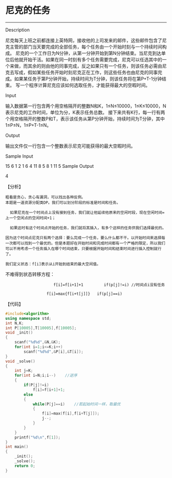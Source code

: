 # 尼克的任务

---

Description

尼克每天上班之前都连接上英特网，接收他的上司发来的邮件，这些邮件包含了尼克主管的部门当天要完成的全部任务，每个任务由一个开始时刻与一个持续时间构成。 
尼克的一个工作日为N分钟，从第一分钟开始到第N分钟结束。当尼克到达单位后他就开始干活。如果在同一时刻有多个任务需要完成，尼克可以任选其中的一个来做，而其余的则由他的同事完成，反之如果只有一个任务，则该任务必需由尼克去写成，假如某些任务开始时刻尼克正在工作，则这些任务也由尼克的同事完成。如果某任务于第P分钟开始，持续时间为T分钟，则该任务将在第P+T-1分钟结束。 
写一个程序计算尼克应该如何选取任务，才能获得最大的空暇时间。

Input

输入数据第一行包含两个用空格隔开的整数N和K，1≤N≤10000，1≤K≤10000，N表示尼克的工作时间，单位为分，K表示任务总数。 
接下来共有K行，每一行有两个用空格隔开的整数P和T，表示该任务从第P分钟开始，持续时间为T分钟，其中1≤P≤N，1≤P+T-1≤N。

Output

输出文件仅一行包含一个整数表示尼克可能获得的最大空暇时间。

Sample Input


15 6
1 2
1 6
4 11
8 5
8 1
11 5
Sample Output


4


【分析】

  	粗看是贪心，贪心有漏洞，可以找出各种反例。
    本题是一道资源分配类DP。我们可以划分阶段的标准是时间和任务。

	  如果尼克在一个时间点上没有接到任务，我们就让他延续他原来的空闲时段，现在空闲时间=上一个空闲点的空闲时间+1；      

	  如果这时有这个时间点开始的任务，我们就将其插入，有多个这样的任务供我们选择最优的。

    因为这个时间点尼克只有两个选择：要么完成一个任务，要么什么都不干。以开始时间来选择每一次都可以找到一个最优的。但是本题好在开始时间和完成时间都有一个严格的限定，所以我们可以不用考虑一个任务插入在哪个时间结束，只要根据开始时间和结束时间进行插入控制就行了。

    我们定义状态：f[i]表示从i开始到结束的最大空闲值。

   不难得到状态转移方程：

                         f[i]=f[i+1]+1         if(p[j]!=i) //时间点i没有任务

                      f[i]=max{f[i+t[j]]}   if(p[j]==i)

【代码】

```c++
#include<algorithm>
using namespace std;
int N,K;
int P[10005],T[10005],f[10005];
void _init()
{
	scanf("%d%d",&N,&K);
	for(int i=1;i<=K;i++)
		scanf("%d%d",&P[i],&T[i]);
}
void _solve()
{
	int j=K;
	for(int i=N;i;i--)    //逆序
	{
		if(P[j]!=i)
			f[i]=f[i+1]+1;
		else
		{
			while(P[j]==i)    //若起始时间一样，取最优
			{
				f[i]=max(f[i],f[i+T[j]]);
				j--;
			}
		}
	}
	printf("%d\n",f[1]);
}
int main()
{
	_init();
	_solve();
	return 0;
}
```